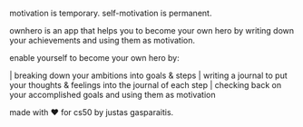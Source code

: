 motivation is temporary. self-motivation is permanent.

ownhero is an app that helps you to become your own hero by writing down your achievements and using them as motivation.

enable yourself to become your own hero by:

| breaking down your ambitions into goals & steps
| writing a journal to put your thoughts & feelings into the journal of each step
| checking back on your accomplished goals and using them as motivation


made with ♥ for cs50 by justas gasparaitis.